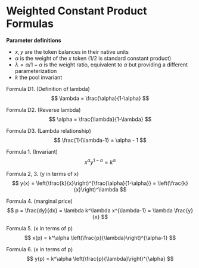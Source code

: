 # Weighted Constant Product Formulas

**Parameter definitions**

- $x,y$ are the token balances in their native units
- $\alpha$ is the weight of the $x$ token ($1/2$ is standard constant product)
- $\lambda = {\alpha}/{1-\alpha}$ is the weight ratio, equivalent to $\alpha$ but providing a different parameterization
- $k$ the pool invariant

Formula D1. (Definition of lambda)
$$
\lambda = \frac{\alpha}{1-\alpha}
$$

Formula D2. (Reverse lambda)
$$
\alpha = \frac{\lambda}{1-\lambda}
$$

Formula D3. (Lambda relationship)
$$
\frac{1}{\lambda-1} = \alpha - 1
$$

Formula 1. (Invariant)
$$
x^\alpha y^{1-\alpha} = k^\alpha
$$

Formula 2, 3. (y in terms of x)
$$
y(x) = 
\left(\frac{k}{x}\right)^{\frac{\alpha}{1-\alpha}} =
\left(\frac{k}{x}\right)^\lambda
$$

Formula 4. (marginal price)
$$
p = \frac{dy}{dx} = \lambda k^\lambda x^{\lambda-1} = \lambda \frac{y}{x}
$$

Formula 5. (x in terms of p)
$$
x(p) = k^\alpha \left(\frac{p}{\lambda}\right)^{\alpha-1}
$$

Formula 6. (x in terms of p)
$$
y(p) = k^\alpha \left(\frac{p}{\lambda}\right)^{\alpha}
$$



